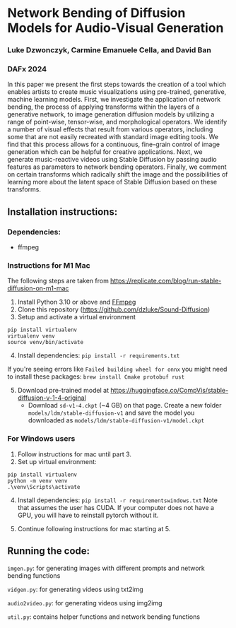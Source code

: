# Network Bending of Diffusion Models for Audio-Visual Generation
### Luke Dzwonczyk, Carmine Emanuele Cella, and David Ban
### DAFx 2024

In this paper we present the first steps towards the creation of a tool which enables artists to create music visualizations using pre-trained, generative, machine learning models. First, we investigate the application of network bending, the process of applying transforms within the layers of a generative network, to image generation diffusion models by utilizing a range of point-wise, tensor-wise, and morphological operators. We identify a number of visual effects that result from various operators, including some that are not easily recreated with standard image editing tools. We find that this process allows for a continuous, fine-grain control of image generation which can be helpful for creative applications. Next, we generate music-reactive videos using Stable Diffusion by passing audio features as parameters to network bending operators. Finally, we comment on certain transforms which radically shift the image and the possibilities of learning more about the latent space of Stable Diffusion based on these transforms.

## Installation instructions:

### Dependencies:
- ffmpeg

### Instructions for M1 Mac

The following steps are taken from https://replicate.com/blog/run-stable-diffusion-on-m1-mac

1. Install Python 3.10 or above and [FFmpeg](https://ffmpeg.org/)
2. Clone this repository (https://github.com/dzluke/Sound-Diffusion)
3. Setup and activate a virtual environment
```
pip install virtualenv
virtualenv venv
source venv/bin/activate
```
4. Install dependencies: `pip install -r requirements.txt`

If you're seeing errors like `Failed building wheel for onnx` you might need to install these packages: 
`brew install Cmake protobuf rust`

5. Download pre-trained model at https://huggingface.co/CompVis/stable-diffusion-v-1-4-original
   - Download `sd-v1-4.ckpt` (~4 GB) on that page. Create a new folder `models/ldm/stable-diffusion-v1` and save the
   model you downloaded as `models/ldm/stable-diffusion-v1/model.ckpt`

### For Windows users

1. Follow instructions for mac until part 3.
2. Set up virtual environment:
```
pip install virtualenv
python -m venv venv
.\venv\Scripts\activate
```

4. Install dependencies: `pip install -r requirementswindows.txt`
  Note that assumes the user has CUDA. If your computer does not have a GPU, you will have to reinstall pytorch without it.

5. Continue following instructions for mac starting at 5.

## Running the code:

`imgen.py`: for generating images with different prompts and network bending functions

`vidgen.py`: for generating videos using txt2img

`audio2video.py`: for generating videos using img2img

`util.py`: contains helper functions and network bending functions

